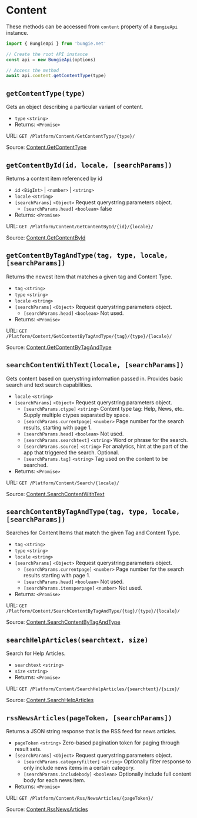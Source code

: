 # Content

These methods can be accessed from `content` property of a `BungieApi` instance.

```javascript
import { BungieApi } from 'bungie.net'

// Create the root API instance
const api = new BungieApi(options)

// Access the method
await api.content.getContentType(type)
```

## `getContentType(type)`

Gets an object describing a particular variant of content.

- `type` `<string>`
- Returns: `<Promise>`

URL: `GET /Platform/Content/GetContentType/{type}/`

Source: [Content.GetContentType](https://bungie-net.github.io/#Content.GetContentType)

## `getContentById(id, locale, [searchParams])`

Returns a content item referenced by id

- `id` `<BigInt>` | `<number>` | `<string>`
- `locale` `<string>`
- `[searchParams]` `<Object>` Request querystring parameters object.
  - `[searchParams.head]` `<boolean>` false
- Returns: `<Promise>`

URL: `GET /Platform/Content/GetContentById/{id}/{locale}/`

Source: [Content.GetContentById](https://bungie-net.github.io/#Content.GetContentById)

## `getContentByTagAndType(tag, type, locale, [searchParams])`

Returns the newest item that matches a given tag and Content Type.

- `tag` `<string>`
- `type` `<string>`
- `locale` `<string>`
- `[searchParams]` `<Object>` Request querystring parameters object.
  - `[searchParams.head]` `<boolean>` Not used.
- Returns: `<Promise>`

URL: `GET /Platform/Content/GetContentByTagAndType/{tag}/{type}/{locale}/`

Source: [Content.GetContentByTagAndType](https://bungie-net.github.io/#Content.GetContentByTagAndType)

## `searchContentWithText(locale, [searchParams])`

Gets content based on querystring information passed in. Provides basic search and text search capabilities.

- `locale` `<string>`
- `[searchParams]` `<Object>` Request querystring parameters object.
  - `[searchParams.ctype]` `<string>` Content type tag: Help, News, etc. Supply multiple ctypes separated by space.
  - `[searchParams.currentpage]` `<number>` Page number for the search results, starting with page 1.
  - `[searchParams.head]` `<boolean>` Not used.
  - `[searchParams.searchtext]` `<string>` Word or phrase for the search.
  - `[searchParams.source]` `<string>` For analytics, hint at the part of the app that triggered the search. Optional.
  - `[searchParams.tag]` `<string>` Tag used on the content to be searched.
- Returns: `<Promise>`

URL: `GET /Platform/Content/Search/{locale}/`

Source: [Content.SearchContentWithText](https://bungie-net.github.io/#Content.SearchContentWithText)

## `searchContentByTagAndType(tag, type, locale, [searchParams])`

Searches for Content Items that match the given Tag and Content Type.

- `tag` `<string>`
- `type` `<string>`
- `locale` `<string>`
- `[searchParams]` `<Object>` Request querystring parameters object.
  - `[searchParams.currentpage]` `<number>` Page number for the search results starting with page 1.
  - `[searchParams.head]` `<boolean>` Not used.
  - `[searchParams.itemsperpage]` `<number>` Not used.
- Returns: `<Promise>`

URL: `GET /Platform/Content/SearchContentByTagAndType/{tag}/{type}/{locale}/`

Source: [Content.SearchContentByTagAndType](https://bungie-net.github.io/#Content.SearchContentByTagAndType)

## `searchHelpArticles(searchtext, size)`

Search for Help Articles.

- `searchtext` `<string>`
- `size` `<string>`
- Returns: `<Promise>`

URL: `GET /Platform/Content/SearchHelpArticles/{searchtext}/{size}/`

Source: [Content.SearchHelpArticles](https://bungie-net.github.io/#Content.SearchHelpArticles)

## `rssNewsArticles(pageToken, [searchParams])`

Returns a JSON string response that is the RSS feed for news articles.

- `pageToken` `<string>` Zero-based pagination token for paging through result sets.
- `[searchParams]` `<Object>` Request querystring parameters object.
  - `[searchParams.categoryfilter]` `<string>` Optionally filter response to only include news items in a certain category.
  - `[searchParams.includebody]` `<boolean>` Optionally include full content body for each news item.
- Returns: `<Promise>`

URL: `GET /Platform/Content/Rss/NewsArticles/{pageToken}/`

Source: [Content.RssNewsArticles](https://bungie-net.github.io/#Content.RssNewsArticles)

